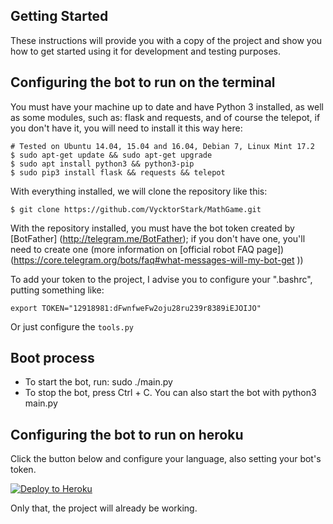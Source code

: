 ## Getting Started

These instructions will provide you with a copy of the project and show you how to get started using it for development and testing purposes.

## Configuring the bot to run on the terminal
You must have your machine up to date and have Python 3 installed, as well as some modules, such as: flask and requests, and of course the telepot, if you don't have it, you will need to install it this way here:
```
# Tested on Ubuntu 14.04, 15.04 and 16.04, Debian 7, Linux Mint 17.2
$ sudo apt-get update && sudo apt-get upgrade   
$ sudo apt install python3 && python3-pip
$ sudo pip3 install flask && requests && telepot
```
With everything installed, we will clone the repository like this:

```
$ git clone https://github.com/VycktorStark/MathGame.git
```

With the repository installed, you must have the bot token created by [BotFather] (http://telegram.me/BotFather); if you don't have one, you'll need to create one (more information on [official robot FAQ page]) (https://core.telegram.org/bots/faq#what-messages-will-my-bot-get ))

To add your token to the project, I advise you to configure your ".bashrc", putting something like:
```
export TOKEN="12918981:dFwnfweFw2oju28ru239r8389iEJOIJO"
```

Or just configure the `tools.py`

## Boot process

- To start the bot, run: sudo ./main.py
- To stop the bot, press Ctrl + C.
You can also start the bot with python3 main.py


## Configuring the bot to run on heroku

Click the button below and configure your language, also setting your bot's token.

[![Deploy to Heroku](https://www.herokucdn.com/deploy/button.svg)](https://heroku.com/deploy)

Only that, the project will already be working.
